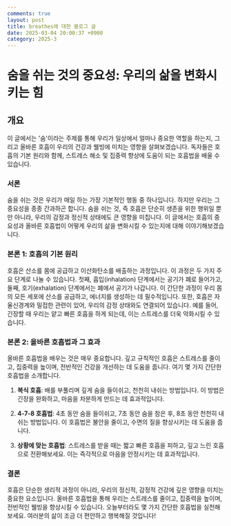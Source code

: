 ```yaml
---
comments: true
layout: post
title: breathes에 대한 블로그 글
date: 2025-03-04 20:00:37 +0900
category: 2025-3
---
```


# 숨을 쉬는 것의 중요성: 우리의 삶을 변화시키는 힘

## 개요
이 글에서는 '숨'이라는 주제를 통해 우리가 일상에서 얼마나 중요한 역할을 하는지, 그리고 올바른 호흡이 우리의 건강과 웰빙에 미치는 영향을 살펴보겠습니다. 독자들은 호흡의 기본 원리와 함께, 스트레스 해소 및 집중력 향상에 도움이 되는 호흡법을 배울 수 있습니다.

### 서론
숨을 쉬는 것은 우리가 매일 하는 가장 기본적인 행동 중 하나입니다. 하지만 우리는 그 중요성을 종종 간과하곤 합니다. 숨을 쉬는 것, 즉 호흡은 단순히 생존을 위한 행위일 뿐만 아니라, 우리의 감정과 정신적 상태에도 큰 영향을 미칩니다. 이 글에서는 호흡의 중요성과 올바른 호흡법이 어떻게 우리의 삶을 변화시킬 수 있는지에 대해 이야기해보겠습니다.

### 본론 1: 호흡의 기본 원리
호흡은 산소를 몸에 공급하고 이산화탄소를 배출하는 과정입니다. 이 과정은 두 가지 주요 단계로 나눌 수 있습니다. 첫째, 흡입(inhalation) 단계에서는 공기가 폐로 들어가고, 둘째, 호기(exhalation) 단계에서는 폐에서 공기가 나갑니다. 이 간단한 과정이 우리 몸의 모든 세포에 산소를 공급하고, 에너지를 생성하는 데 필수적입니다. 또한, 호흡은 자율신경계와 밀접한 관련이 있어, 우리의 감정 상태와도 연결되어 있습니다. 예를 들어, 긴장할 때 우리는 얕고 빠른 호흡을 하게 되는데, 이는 스트레스를 더욱 악화시킬 수 있습니다.

### 본론 2: 올바른 호흡법과 그 효과
올바른 호흡법을 배우는 것은 매우 중요합니다. 깊고 규칙적인 호흡은 스트레스를 줄이고, 집중력을 높이며, 전반적인 건강을 개선하는 데 도움을 줍니다. 여기 몇 가지 간단한 호흡법을 소개합니다.

1. **복식 호흡**: 배를 부풀리며 깊게 숨을 들이쉬고, 천천히 내쉬는 방법입니다. 이 방법은 긴장을 완화하고, 마음을 차분하게 만드는 데 효과적입니다.
   
2. **4-7-8 호흡법**: 4초 동안 숨을 들이쉬고, 7초 동안 숨을 참은 후, 8초 동안 천천히 내쉬는 방법입니다. 이 호흡법은 불안을 줄이고, 수면의 질을 향상시키는 데 도움을 줍니다.

3. **상황에 맞는 호흡법**: 스트레스를 받을 때는 짧고 빠른 호흡을 피하고, 깊고 느린 호흡으로 전환해보세요. 이는 즉각적으로 마음을 안정시키는 데 효과적입니다.

### 결론
호흡은 단순한 생리적 과정이 아니라, 우리의 정신적, 감정적 건강에 깊은 영향을 미치는 중요한 요소입니다. 올바른 호흡법을 통해 우리는 스트레스를 줄이고, 집중력을 높이며, 전반적인 웰빙을 향상시킬 수 있습니다. 오늘부터라도 몇 가지 간단한 호흡법을 실천해보세요. 여러분의 삶이 조금 더 편안하고 행복해질 것입니다!